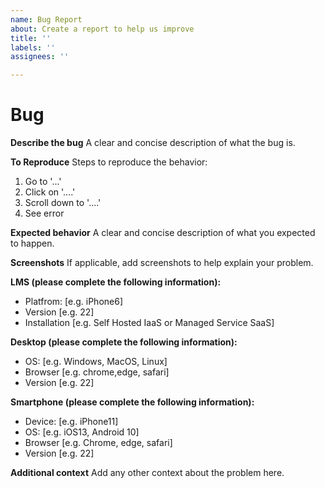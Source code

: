 ```yaml
---
name: Bug Report
about: Create a report to help us improve
title: ''
labels: ''
assignees: ''

---
```


# Bug
**Describe the bug**
A clear and concise description of what the bug is.

**To Reproduce**
Steps to reproduce the behavior:
1. Go to '...'
2. Click on '....'
3. Scroll down to '....'
4. See error

**Expected behavior**
A clear and concise description of what you expected to happen.

**Screenshots**
If applicable, add screenshots to help explain your problem.

**LMS (please complete the following information):**
 - Platfrom: [e.g. iPhone6]
 - Version [e.g. 22]
 - Installation [e.g. Self Hosted IaaS or Managed Service SaaS]

**Desktop (please complete the following information):**
 - OS: [e.g. Windows, MacOS, Linux]
 - Browser [e.g. chrome,edge, safari]
 - Version [e.g. 22]

**Smartphone (please complete the following information):**
 - Device: [e.g. iPhone11]
 - OS: [e.g. iOS13, Android 10]
 - Browser [e.g. Chrome, edge, safari]
 - Version [e.g. 22]

**Additional context**
Add any other context about the problem here.
